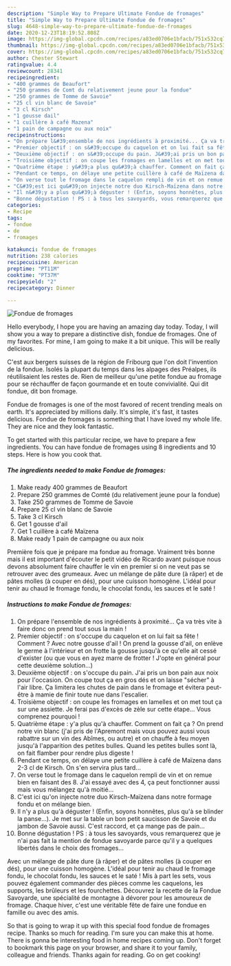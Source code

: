 ```yaml
---
description: "Simple Way to Prepare Ultimate Fondue de fromages"
title: "Simple Way to Prepare Ultimate Fondue de fromages"
slug: 4648-simple-way-to-prepare-ultimate-fondue-de-fromages
date: 2020-12-23T18:19:52.808Z
image: https://img-global.cpcdn.com/recipes/a83ed0706e1bfacb/751x532cq70/fondue-de-fromages-photo-principale-de-la-recette.jpg
thumbnail: https://img-global.cpcdn.com/recipes/a83ed0706e1bfacb/751x532cq70/fondue-de-fromages-photo-principale-de-la-recette.jpg
cover: https://img-global.cpcdn.com/recipes/a83ed0706e1bfacb/751x532cq70/fondue-de-fromages-photo-principale-de-la-recette.jpg
author: Chester Stewart
ratingvalue: 4.4
reviewcount: 28341
recipeingredient:
- "400 grammes de Beaufort"
- "250 grammes de Comt du relativement jeune pour la fondue"
- "250 grammes de Tomme de Savoie"
- "25 cl vin blanc de Savoie"
- "3 cl Kirsch"
- "1 gousse dail"
- "1 cuillère à café Mazena"
- "1 pain de campagne ou aux noix"
recipeinstructions:
- "On prépare l&#39;ensemble de nos ingrédients à proximité... Ça va très vite à faire donc on prend tout sous la main !"
- "Premier objectif : on s&#39;occupe du caquelon et on lui fait sa fête ! Comment ? Avec notre gousse d&#39;ail ! On prend la gousse d&#39;ail, on enlève le germe à l&#39;intérieur et on frotte la gousse jusqu&#39;à ce qu&#39;elle ait cessé d&#39;exister (ou que vous en ayez marre de frotter ! J&#39;opte en général pour cette deuxième solution...)"
- "Deuxième objectif : on s&#39;occupe du pain. J&#39;ai pris un bon pain aux noix pour l&#39;occasion. On coupe tout ça en gros dés et on laisse &#34;sécher&#34; à l&#39;air libre. Ça limitera les chutes de pain dans le fromage et évitera peut-être à mamie de finir toute nue dans l&#39;escalier."
- "Troisième objectif : on coupe les fromages en lamelles et on met tout ça sur une assiette. Je ferai pas d&#39;excès de zèle sur cette étape... Vous comprenez pourquoi !"
- "Quatrième étape : y&#39;a plus qu&#39;à chauffer. Comment on fait ça ? On prend notre vin blanc (j&#39;ai pris de l&#39;Apremont mais vous pouvez aussi vous rabattre sur un vin des Abîmes, ou autre) et on chauffe à feu moyen jusqu&#39;à l&#39;apparition des petites bulles. Quand les petites bulles sont là, on fait flamber pour rendre plus digeste !"
- "Pendant ce temps, on délaye une petite cuillère à café de Maïzena dans 2-3 cl de Kirsch. On s&#39;en servira plus tard..."
- "On verse tout le fromage dans le caquelon rempli de vin et on remue bien en faisant des 8. J&#39;ai essayé avec des 4, ça peut fonctionner aussi mais vous mélangez qu&#39;à moitié..."
- "C&#39;est ici qu&#39;on injecte notre duo Kirsch-Maïzena dans notre formage fondu et on mélange bien."
- "Il n&#39;y a plus qu&#39;à déguster ! (Enfin, soyons honnêtes, plus qu&#39;à se blinder la panse...). Je met sur la table un bon petit saucisson de Savoie et du jambon de Savoie aussi. C&#39;est raccord, et ça mange pas de pain..."
- "Bonne dégustation ! PS : à tous les savoyards, vous remarquerez que je n&#39;ai pas fait la mention de fondue savoyarde parce qu&#39;il y a quelques libertés dans le choix des fromages..."
categories:
- Recipe
tags:
- fondue
- de
- fromages

katakunci: fondue de fromages 
nutrition: 238 calories
recipecuisine: American
preptime: "PT11M"
cooktime: "PT37M"
recipeyield: "2"
recipecategory: Dinner

---
```



![Fondue de fromages](https://img-global.cpcdn.com/recipes/a83ed0706e1bfacb/751x532cq70/fondue-de-fromages-photo-principale-de-la-recette.jpg)

Hello everybody, I hope you are having an amazing day today. Today, I will show you a way to prepare a distinctive dish, fondue de fromages. One of my favorites. For mine, I am going to make it a bit unique. This will be really delicious.

C&#39;est aux bergers suisses de la région de Fribourg que l&#39;on doit l&#39;invention de la fondue. Isolés la plupart du temps dans les alpages des Préalpes, ils réutilisaient les restes de. Rien de meilleur qu&#39;une petite fondue au fromage pour se réchauffer de façon gourmande et en toute convivialité. Qui dit fondue, dit bon fromage.

Fondue de fromages is one of the most favored of recent trending meals on earth. It's appreciated by millions daily. It's simple, it's fast, it tastes delicious. Fondue de fromages is something that I have loved my whole life. They are nice and they look fantastic.


To get started with this particular recipe, we have to prepare a few ingredients. You can have fondue de fromages using 8 ingredients and 10 steps. Here is how you cook that.

<!--inarticleads1-->

##### The ingredients needed to make Fondue de fromages:

1. Make ready 400 grammes de Beaufort
1. Prepare 250 grammes de Comté (du relativement jeune pour la fondue)
1. Take 250 grammes de Tomme de Savoie
1. Prepare 25 cl vin blanc de Savoie
1. Take 3 cl Kirsch
1. Get 1 gousse d&#39;ail
1. Get 1 cuillère à café Maïzena
1. Make ready 1 pain de campagne ou aux noix


Première fois que je prépare ma fondue au fromage. Vraiment très bonne mais il est important d&#39;écouter le petit vidéo de Ricardo avant puisque nous devons absolument faire chauffer le vin en premier si on ne veut pas se retrouver avec des grumeaux. Avec un mélange de pâte dure (à râper) et de pâtes molles (à couper en dés), pour une cuisson homogène. L&#39;idéal pour tenir au chaud le fromage fondu, le chocolat fondu, les sauces et le saté ! 

<!--inarticleads2-->

##### Instructions to make Fondue de fromages:

1. On prépare l&#39;ensemble de nos ingrédients à proximité... Ça va très vite à faire donc on prend tout sous la main !
1. Premier objectif : on s&#39;occupe du caquelon et on lui fait sa fête ! Comment ? Avec notre gousse d&#39;ail ! On prend la gousse d&#39;ail, on enlève le germe à l&#39;intérieur et on frotte la gousse jusqu&#39;à ce qu&#39;elle ait cessé d&#39;exister (ou que vous en ayez marre de frotter ! J&#39;opte en général pour cette deuxième solution...)
1. Deuxième objectif : on s&#39;occupe du pain. J&#39;ai pris un bon pain aux noix pour l&#39;occasion. On coupe tout ça en gros dés et on laisse &#34;sécher&#34; à l&#39;air libre. Ça limitera les chutes de pain dans le fromage et évitera peut-être à mamie de finir toute nue dans l&#39;escalier.
1. Troisième objectif : on coupe les fromages en lamelles et on met tout ça sur une assiette. Je ferai pas d&#39;excès de zèle sur cette étape... Vous comprenez pourquoi !
1. Quatrième étape : y&#39;a plus qu&#39;à chauffer. Comment on fait ça ? On prend notre vin blanc (j&#39;ai pris de l&#39;Apremont mais vous pouvez aussi vous rabattre sur un vin des Abîmes, ou autre) et on chauffe à feu moyen jusqu&#39;à l&#39;apparition des petites bulles. Quand les petites bulles sont là, on fait flamber pour rendre plus digeste !
1. Pendant ce temps, on délaye une petite cuillère à café de Maïzena dans 2-3 cl de Kirsch. On s&#39;en servira plus tard...
1. On verse tout le fromage dans le caquelon rempli de vin et on remue bien en faisant des 8. J&#39;ai essayé avec des 4, ça peut fonctionner aussi mais vous mélangez qu&#39;à moitié...
1. C&#39;est ici qu&#39;on injecte notre duo Kirsch-Maïzena dans notre formage fondu et on mélange bien.
1. Il n&#39;y a plus qu&#39;à déguster ! (Enfin, soyons honnêtes, plus qu&#39;à se blinder la panse...). Je met sur la table un bon petit saucisson de Savoie et du jambon de Savoie aussi. C&#39;est raccord, et ça mange pas de pain...
1. Bonne dégustation ! PS : à tous les savoyards, vous remarquerez que je n&#39;ai pas fait la mention de fondue savoyarde parce qu&#39;il y a quelques libertés dans le choix des fromages...


Avec un mélange de pâte dure (à râper) et de pâtes molles (à couper en dés), pour une cuisson homogène. L&#39;idéal pour tenir au chaud le fromage fondu, le chocolat fondu, les sauces et le saté ! Mis à part les sets, vous pouvez également commander des pièces comme les caquelons, les supports, les brûleurs et les fourchettes. Découvrez la recette de la Fondue Savoyarde, une spécialité de montagne à dévorer pour les amoureux de fromage. Chaque hiver, c&#39;est une véritable fête de faire une fondue en famille ou avec des amis. 

So that is going to wrap it up with this special food fondue de fromages recipe. Thanks so much for reading. I'm sure you can make this at home. There is gonna be interesting food in home recipes coming up. Don't forget to bookmark this page on your browser, and share it to your family, colleague and friends. Thanks again for reading. Go on get cooking!
